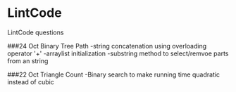 # LintCode
LintCode questions




###24 Oct Binary Tree Path
-string concatenation using overloading operator '+'
-arraylist initialization
-substring method to select/remvoe parts from an string



###22 Oct Triangle Count
-Binary search to make running time quadratic instead of cubic 
